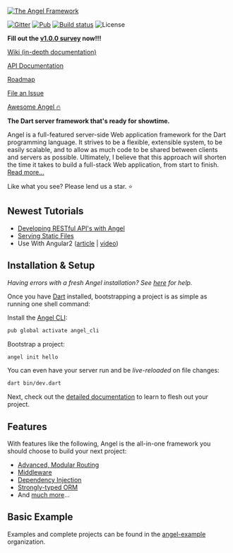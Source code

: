 [![The Angel Framework](https://angel-dart.github.io/assets/images/logo.png)](https://angel-dart.github.io)

[![Gitter](https://img.shields.io/gitter/room/nwjs/nw.js.svg)](https://gitter.im/angel_dart/discussion)
[![Pub](https://img.shields.io/pub/v/angel_framework.svg)](https://pub.dartlang.org/packages/angel_framework)
[![Build status](https://travis-ci.org/angel-dart/framework.svg?branch=master)](https://travis-ci.org/angel-dart/framework)
![License](https://img.shields.io/github/license/angel-dart/framework.svg)

**Fill out the [v1.0.0 survey](https://docs.google.com/forms/d/e/1FAIpQLSfEgBNsOoi_nYZMmg2IAGyMv1nNaa6B3kUk3QdNJU5987ucVA/viewform?usp=sf_link) now!!!**

[Wiki (in-depth documentation)](https://github.com/angel-dart/angel/wiki)

[API Documentation](http://www.dartdocs.org/documentation/angel_common/latest)

[Roadmap](https://github.com/angel-dart/roadmap/blob/master/ROADMAP.md)

[File an Issue](https://github.com/angel-dart/roadmap/issues)

[Awesome Angel :fire:](https://github.com/angel-dart/awesome-angel)

**The Dart server framework that's ready for showtime.**

Angel is a full-featured server-side Web application framework for the Dart programming language. It strives to be a flexible, extensible system, to be easily scalable, and to allow as much code to be shared between clients and servers as possible. Ultimately, I believe that this approach will shorten the time it takes to build a full-stack Web application, from start to finish. [Read more...](https://medium.com/the-angel-framework/announcing-angel-v1-0-0-beta-46dfb4aa8afe)

Like what you see? Please lend us a star. :star:

## Newest Tutorials
* [Developing RESTful API's with Angel](https://thosakwe.com/developing-restful-apis-with-angel/)
* [Serving Static Files](https://medium.com/the-angel-framework/serving-static-files-with-the-angel-framework-2ddc7a2b84ae)
* Use With Angular2 ([article](https://dart.academy/using-angel-with-angular2/) | [video](https://www.youtube.com/watch?v=O8tCXj_lljY&feature=youtu.be))

## Installation & Setup
*Having errors with a fresh Angel installation? See [here](https://github.com/angel-dart/angel/wiki/Installation-&-Setup) for help.*

Once you have [Dart](https://www.dartlang.org/) installed, bootstrapping a project is as simple as running one shell command:

Install the [Angel CLI](https://github.com/angel-dart/cli):

```bash
pub global activate angel_cli
```

Bootstrap a project:

```bash
angel init hello
```

You can even have your server run and be *live-reloaded* on file changes:

```bash
dart bin/dev.dart
```

Next, check out the [detailed documentation](https://github.com/angel-dart/angel/wiki) to learn to flesh out your project.

## Features
With features like the following, Angel is the all-in-one framework you should choose to build your next project:
* [Advanced, Modular Routing](https://github.com/angel-dart/route)
* [Middleware](https://github.com/angel-dart/angel/wiki/Middleware)
* [Dependency Injection](https://github.com/angel-dart/angel/wiki/Dependency-Injection)
* [Strongly-typed ORM](https://github.com/angel-dart/orm)
* And [much more](https://github.com/angel-dart)...

## Basic Example
Examples and complete projects can be found in the [angel-example](https://github.com/angel-example) organization.
